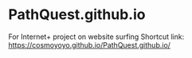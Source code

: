 # PathQuest.github.io
For Internet+ project on website surfing
  Shortcut link: https://cosmoyoyo.github.io/PathQuest.github.io/
